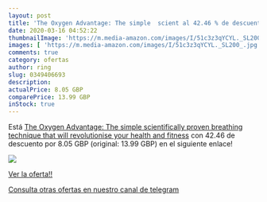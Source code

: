 ```yaml
---
layout: post
title: 'The Oxygen Advantage: The simple  scient al 42.46 % de descuento'
date: 2020-03-16 04:52:22
thumbnailImage: 'https://m.media-amazon.com/images/I/51c3z3qYCYL._SL200_.jpg'
images: [ 'https://m.media-amazon.com/images/I/51c3z3qYCYL._SL200_.jpg' ]
comments: true
category: ofertas
author: ring
slug: 0349406693
description:
actualPrice: 8.05 GBP
comparePrice: 13.99 GBP
inStock: true
---
```


Está [The Oxygen Advantage: The simple  scientifically proven breathing technique that will revolutionise your health and fitness](https://www.amazon.co.uk/dp/0349406693/?tag=redken01-21) con 42.46 de descuento por 8.05 GBP (original: 13.99 GBP) en el siguiente enlace!

[![](https://m.media-amazon.com/images/I/51c3z3qYCYL._SL200_.jpg)](https://www.amazon.co.uk/dp/0349406693/?tag=redken01-21)

[Ver la oferta!!](https://www.amazon.co.uk/dp/0349406693/?tag=redken01-21)

[Consulta otras ofertas en nuestro canal de telegram](https://t.me/s/ofertas25)
